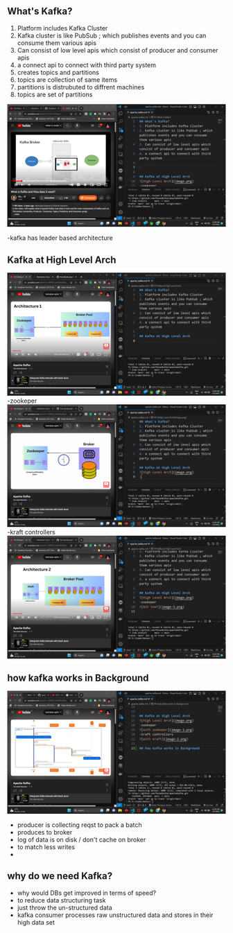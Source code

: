 ## What's Kafka?
1. Platform includes Kafka Cluster
2. Kafka cluster is like PubSub ; which publishes events and you can consume them various apis
3. Can consist of low level apis which consist of producer and consumer apis
4. a connect api to connect with third party system
5. creates topics and partitions
6. topics are collection of same items
7. partitions is distrubuted to diffrent machines
8. topics are set of partitions

![Kafka](image-3.png)

-kafka has leader based architecture


## Kafka at High Level Arch
![High Level Arch](image.png)
-zookeper
![with zookeper](image-1.png)
-kraft controllers
![with kraft](image-2.png)

## how kafka works in Background
![workinh](image-4.png)

- producer is collecting reqst to pack a batch
- produces to broker
- log of data is on disk / don't cache on broker
- to match less writes
- 
## why do we need Kafka?
- why would DBs get improved in terms of speed?
- to reduce data structuring task
- just throw the un-structured data 
- kafka consumer processes raw unstructured data and stores in their high data set